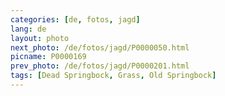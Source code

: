 ```yaml
---
categories: [de, fotos, jagd]
lang: de
layout: photo
next_photo: /de/fotos/jagd/P0000050.html
picname: P0000169
prev_photo: /de/fotos/jagd/P0000201.html
tags: [Dead Springbock, Grass, Old Springbock]
---
```

